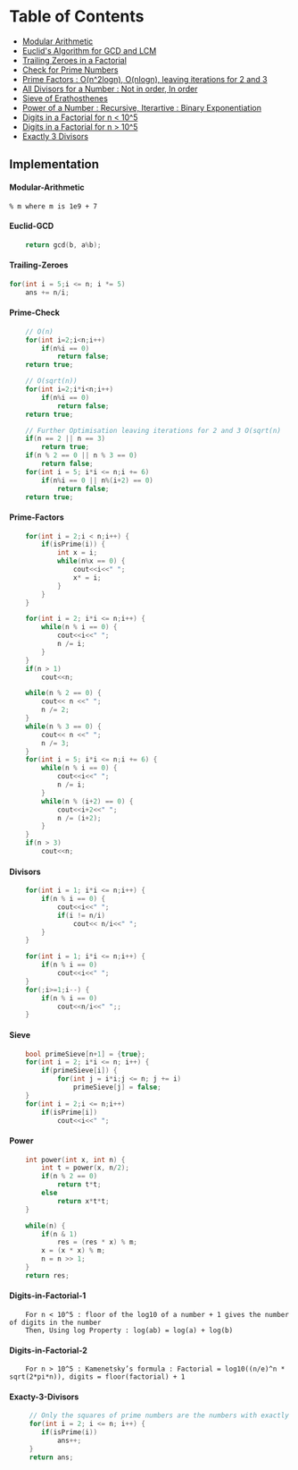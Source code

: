 # Table of Contents

 - [Modular Arithmetic](#Modular-Arithmetic)
 - [Euclid's Algorithm for GCD and LCM](#Euclid-GCD)
 - [Trailing Zeroes in a Factorial](#Trailing-Zeroes)
 - [Check for Prime Numbers](#Prime-Check)
 - [Prime Factors : O(n^2logn), O(nlogn), leaving iterations for 2 and 3](#Prime-Factors)
 - [All Divisors for a Number : Not in order, In order](#Divisors)
 - [Sieve of Erathosthenes](#Sieve)
 - [Power of a Number : Recursive, Iterartive : Binary Exponentiation](#Power)
 - [Digits in a Factorial for n < 10^5](#Digits-in-Factorial-1)
 - [Digits in a Factorial for n > 10^5](#Digits-in-Factorial-2)
 - [Exactly 3 Divisors](#Exacty-3-Divisors)


## Implementation
#### Modular-Arithmetic
```
% m where m is 1e9 + 7
```

#### Euclid-GCD
``` C++
    return gcd(b, a%b);
```

#### Trailing-Zeroes
``` C++
for(int i = 5;i <= n; i *= 5)
    ans += n/i;
```

#### Prime-Check
``` C++
    // O(n)
    for(int i=2;i<n;i++)
        if(n%i == 0)
            return false;
    return true;
```

``` C++
    // O(sqrt(n))
    for(int i=2;i*i<n;i++)
        if(n%i == 0)
            return false;
    return true;
```

``` C++
    // Further Optimisation leaving iterations for 2 and 3 O(sqrt(n)
    if(n == 2 || n == 3)
        return true;
    if(n % 2 == 0 || n % 3 == 0)
        return false;
    for(int i = 5; i*i <= n;i += 6)
        if(n%i == 0 || n%(i+2) == 0)
            return false;
    return true;
```

#### Prime-Factors
``` C++
    for(int i = 2;i < n;i++) {
        if(isPrime(i)) {
            int x = i;
            while(n%x == 0) {
                cout<<i<<" ";
                x* = i;
            }
        }
    }
```

``` C++
    for(int i = 2; i*i <= n;i++) {
        while(n % i == 0) {
            cout<<i<<" ";
            n /= i;
        }
    }
    if(n > 1)
        cout<<n;
```

``` C++
    while(n % 2 == 0) {
        cout<< n <<" ";
        n /= 2;
    }
    while(n % 3 == 0) {
        cout<< n <<" ";
        n /= 3;
    }
    for(int i = 5; i*i <= n;i += 6) {
        while(n % i == 0) {
            cout<<i<<" ";
            n /= i;
        }
        while(n % (i+2) == 0) {
            cout<<i+2<<" ";
            n /= (i+2);
        }
    }
    if(n > 3)
        cout<<n;
```

#### Divisors
``` C++
    for(int i = 1; i*i <= n;i++) {
        if(n % i == 0) {
            cout<<i<<" ";
            if(i != n/i)
                cout<< n/i<<" ";
        }
    }
```

``` C++
    for(int i = 1; i*i <= n;i++) {
        if(n % i == 0)
            cout<<i<<" ";
    }
    for(;i>=1;i--) {
        if(n % i == 0)
            cout<<n/i<<" ";;
    }
```

#### Sieve
``` C++
    bool primeSieve[n+1] = {true};
    for(int i = 2; i*i <= n; i++) {
        if(primeSieve[i]) {
            for(int j = i*i;j <= n; j += i)
                primeSieve[j] = false;
    }
    for(int i = 2;i <= n;i++)
        if(isPrime[i])
            cout<<i<<" ";
```

#### Power
``` C++
    int power(int x, int n) {
        int t = power(x, n/2);
        if(n % 2 == 0)
            return t*t;
        else
            return x*t*t;
    }
```

``` C++
    while(n) {
        if(n & 1)
            res = (res * x) % m;
        x = (x * x) % m;
        n = n >> 1;
    }
    return res;
```

#### Digits-in-Factorial-1
```
    For n < 10^5 : floor of the log10 of a number + 1 gives the number of digits in the number
    Then, Using log Property : log(ab) = log(a) + log(b)
```

#### Digits-in-Factorial-2
```
    For n > 10^5 : Kamenetsky’s formula : Factorial = log10((n/e)^n * sqrt(2*pi*n)), digits = floor(factorial) + 1
```

#### Exacty-3-Divisors
``` C++
     // Only the squares of prime numbers are the numbers with exactly 3 divisors
     for(int i = 2; i <= n; i++) {
        if(isPrime(i))
            ans++;
     }
     return ans;
```
